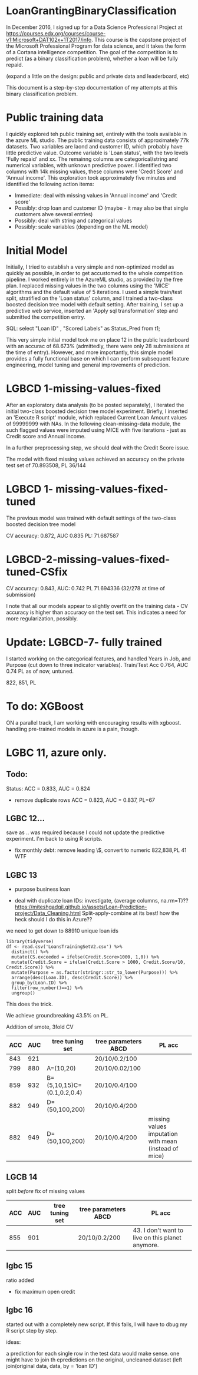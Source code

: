 # LoanGrantingBinaryClassification

In December 2016, I signed up for a Data Science Professional Project at https://courses.edx.org/courses/course-v1:Microsoft+DAT102x+1T2017/info. This course is the capstone project of the  Microsoft Professional Program for data science, and it takes the form of a Cortana intelligence competition. The goal of the competition is to predict (as a binary classification problem), whether a loan will be fully repaid. 

(expand a little on the design: public and private data and leaderboard, etc)

This document is a step-by-step documentation of my attempts at this binary classification problem.

# Public training data

I quickly explored teh public training set, entirely with the tools available in the azure ML studio. The public training data consists of approximately 77k datasets. Two variables are laond and customer ID, which probably have little predictive value. Outcome variable is 'Loan status', with the two levels  'Fully repaid' and xx. The remainng columns are categorical/string and numerical variables, with unknown predictive power. I identified two columns with 14k missing values, these columns were 'Credit Score' and 'Annual income'. This exploration took approximately five minutes and identified the following action items:

* Immediate: deal with missing values in 'Annual income' and 'Credit score'
* Possibly: drop loan and customer ID (maybe - it may also be that single customers ahve several entries)
* Possibly: deal with string and categorical values
* Possibly: scale variables (depending on the ML model)

# Initial Model

Initially, I tried to establish a very simple and non-optimized model as quickly as possible, in order to get accustomed to the whole competition pipeline. I worked entirely in the AzureML studio, as provided by the free plan. I replaced missing values in the two columns using the 'MICE' algorithms and the default value of 5 iterations. I used a simple train/test split, stratified on the 'Loan status' column, and I trained a two-class boosted decision tree model with default setting. After training, I set up a predictive web service, inserted an 'Apply sql transformation' step and submitted the competition entry.

SQL: select "Loan ID" , "Scored Labels" as Status_Pred from t1;


This very simple initial model took me on place 12 in the public leaderboard with an accurac of 68.673% (admittedly, there were only 28 submissions at the time of entry). However, and more importantly, this simple model provides a fully functional base on which I can perform subsequent feature engineering, model tuning and general improvements of prediction.

# LGBCD 1-missing-values-fixed
After an exploratory data analysis (to be posted separately), I iterated the initial two-class boosted decision tree model experiment. Briefly, I inserted an 'Execute R script' module, which replaced Current Loan Amount values of 99999999 with NAs. In the following clean-missing-data module, the such flagged values were imputed using MICE with five iterations - just as Credit score and Annual income.

In a further preprocessing step, we should deal with the Credit Score issue.

The model with fixed missing values achieved an accuracy on the private test set of 70.893508, PL 36/144

# LGBCD 1- missing-values-fixed-tuned
The previous model was trained with default settings of the two-class boosted decision tree model

CV accuracy: 0.872, AUC 0.835
PL: 71.687587

# LGBCD-2-missing-values-fixed-tuned-CSfix

CV accuracy: 0.843, AUC: 0.742
PL 71.694336 (32/278 at time of submission)

I note that all our models appear to slightly overfit on the training data - CV accuracy is higher than accuracy on the test set. This indicates a need for more regularization, possibly.

# Update: LGBCD-7- fully trained

I started working on the categorical features, and handled Years in Job, and Purpose (cut down to three indicator variables).
Train/Test Acc 0.764, AUC 0.74
PL 
as of now, untuned.

822, 851, PL

# To do: XGBoost

ON a parallel track, I am working with encouraging results with xgboost.
handling pre-trained models in azure is a pain, though.


# LGBC 11, azure only.

## Todo:

Status: 
ACC = 0.833, AUC = 0.824

* remove duplicate rows
ACC = 0.823, AUC = 0.837, PL=67

## LGBC 12...
save as .. was required because I could not update the predictive experiment.
I'm back to using R scripts.

* fix monthly debt: remove leading \\$, convert to numeric
822,838,PL 41 WTF

## LGBC 13
* purpose business loan

* deal with duplicate loan IDs: investigate, (average columns, na.rm=T)?? https://miteshgadgil.github.io/assets/Loan-Prediction-project/Data_Cleaning.html  Split-apply-combine at its best! how the heck should I do this in Azure??

we need to get down to 88910 unique loan ids
```
library(tidyverse)
df <- read.csv('LoansTrainingSetV2.csv') %>%
  distinct() %>%
  mutate(CS.exceeded = ifelse(Credit.Score>1000, 1,0)) %>%
  mutate(Credit.Score = ifelse(Credit.Score > 1000, Credit.Score/10, Credit.Score)) %>%
  mutate(Purpose = as.factor(stringr::str_to_lower(Purpose))) %>%
  arrange(desc(Loan.ID), desc(Credit.Score)) %>%
  group_by(Loan.ID) %>%
  filter(row_number()==1) %>%
  ungroup()
```
This does the trick. 

We achieve groundbreaking 43.5% on PL.

Addition of smote, 3fold CV

ACC|AUC|tree tuning set |tree parameters ABCD| PL acc
---|---|-------|---|---
843| 921|| 20/10/0.2/100|
799|  880| A=(10,20)| 20/10/0.02/100|
 859|932| B=(5,10,15)C=(0.1,0.2,0.4)|20/10/0.4/100|
882|949|D=(50,100,200)|20/10/0.4/200|
882|949|D=(50,100,200)|20/10/0.4/200|missing values imputation with mean (instead of mice)

## LGCB 14
split _before_ fix of missing values

ACC|AUC|tree tuning set |tree parameters ABCD| PL acc
---|---|-------|---|---
855| 901|| 20/10/0.2/200|43. I don't want to live on this planet anymore.

## lgbc 15

ratio added
* fix maximum open credit

## lgbc 16

started out with a completely new script.
If this fails, I will have to dbug my R script step by step.

ideas:

a prediction for each single row in the test data would make sense.
one might have to join th epredictions on the original, uncleaned dataset (left join(original data, data, by = 'loan ID')
